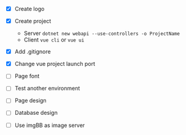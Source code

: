- [x] Create logo 
- [x] Create project
    - Server `dotnet new webapi --use-controllers -o ProjectName`
    - Client `vue cli` or `vue ui`
- [x] Add .gitignore
- [x] Change vue project launch port
- [ ] Page font
- [ ] Test another environment

- [ ] Page design
- [ ] Database design

- [ ] Use imgBB as image server